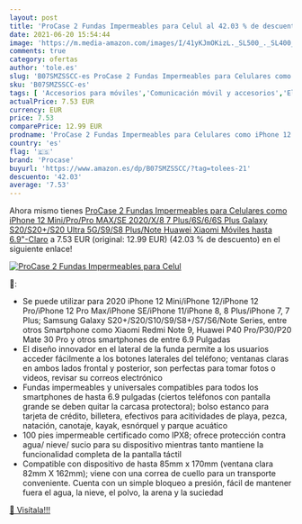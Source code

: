 ```yaml
---
layout: post
title: 'ProCase 2 Fundas Impermeables para Celul al 42.03 % de descuento'
date: 2021-06-20 15:54:44
image: 'https://m.media-amazon.com/images/I/41yKJmOKizL._SL500_._SL400_.jpg'
comments: true
category: ofertas
author: 'tole.es'
slug: 'B07SMZSSCC-es ProCase 2 Fundas Impermeables para Celulares como iPhone...'
sku: 'B07SMZSSCC-es'
tags: [ 'Accesorios para móviles','Comunicación móvil y accesorios','Electrónica','Fundas y carcasas para teléfonos móviles','iphone','procase', ]
actualPrice: 7.53 EUR
currency: EUR
price: 7.53
comparePrice: 12.99 EUR
prodname: 'ProCase 2 Fundas Impermeables para Celulares como iPhone 12 Mini/Pro/Pro MAX/SE 2020/X/8 7 Plus/6S/6/6S Plus  Galaxy S20/S20+/S20 Ultra 5G/S9/S8 Plus/Note  Huawei Xiaomi Móviles hasta 6.9"-Claro'
country: 'es'
flag: '🇪🇸'
brand: 'Procase'
buyurl: 'https://www.amazon.es/dp/B07SMZSSCC/?tag=tolees-21'
descuento: '42.03'
average: '7.53'
---
```


Ahora mismo tienes [ProCase 2 Fundas Impermeables para Celulares como iPhone 12 Mini/Pro/Pro MAX/SE 2020/X/8 7 Plus/6S/6/6S Plus  Galaxy S20/S20+/S20 Ultra 5G/S9/S8 Plus/Note  Huawei Xiaomi Móviles hasta 6.9"-Claro](https://www.amazon.es/dp/B07SMZSSCC/?tag=tolees-21) a 7.53 EUR (original: 12.99 EUR) (42.03 %  de descuento) en el siguiente enlace!

[![ProCase 2 Fundas Impermeables para Celul](https://m.media-amazon.com/images/I/41yKJmOKizL._SL500_._SL400_.jpg)](https://www.amazon.es/dp/B07SMZSSCC/?tag=tolees-21)

🔎:

- Se puede utilizar para 2020 iPhone 12 Mini/iPhone 12/iPhone 12 Pro/iPhone 12 Pro Max/iPhone SE/iPhone 11/iPhone 8, 8 Plus/iPhone 7, 7 Plus; Samsung Galaxy S20+/S20/S10/S9/S8+/S7/S6/Note Series, entre otros Smartphone como Xiaomi Redmi Note 9, Huawei P40 Pro/P30/P20 Mate 30 Pro y otros smartphones de entre 6.9 Pulgadas
- El diseño innovador en el lateral de la funda permite a los usuarios acceder fácilmente a los botones laterales del teléfono; ventanas claras en ambos lados frontal y posterior, son perfectas para tomar fotos o videos, revisar su correos electrónico
- Fundas impermeables y universales compatibles para todos los smartphones de hasta 6.9 pulgadas (ciertos teléfonos con pantalla grande se deben quitar la carcasa protectora); bolso estanco para tarjeta de crédito, billetera, efectivos para acitividades de playa, pezca, natación, canotaje, kayak, esnórquel y parque acuático
- 100 pies impermeable certificado como IPX8; ofrece protección contra agua/ nieve/ sucio para su dispositivo mientras tanto mantiene la funcionalidad completa de la pantalla táctil
- Compatible con dispositivo de hasta 85mm x 170mm (ventana clara 82mm X 162mm); viene con una correa de cuello para un transporte conveniente. Cuenta con un simple bloqueo a presión, fácil de mantener fuera el agua, la nieve, el polvo, la arena y la suciedad

[🛒 Visítala!!!](https://www.amazon.es/dp/B07SMZSSCC/?tag=tolees-21)
